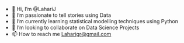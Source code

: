 

- 👋 Hi, I’m @LahariJ 
- 👀 I’m passionate to tell stories using Data 
- 🌱 I’m currently learning statistical modelling techniques using Python
- 💞️ I’m looking to collaborate on Data Science Projects
- 📫 How to reach me Laharigr@gmail.com
<!---
LahariJ/LahariJ is a ✨ special ✨ repository because its `README.md` (this file) appears on your GitHub profile.
You can click the Preview link to take a look at your changes.
--->
